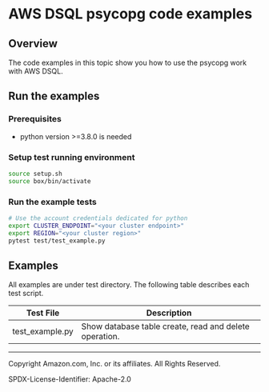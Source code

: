 # AWS DSQL psycopg code examples

## Overview

The code examples in this topic show you how to use the psycopg work with AWS DSQL. 

## Run the examples

### Prerequisites

* python version >=3.8.0 is needed

### Setup test running environment 

```sh
source setup.sh
source box/bin/activate
```

### Run the example tests

```sh
# Use the account credentials dedicated for python
export CLUSTER_ENDPOINT="<your cluster endpoint>"
export REGION="<your cluster region>"
pytest test/test_example.py
```

## Examples

All examples are under test directory. The following table describes each test script.

| Test File | Description |
| -------------------- | ----------- |
| test_example.py | Show database table create, read and delete operation. |

---

Copyright Amazon.com, Inc. or its affiliates. All Rights Reserved. 

SPDX-License-Identifier: Apache-2.0
